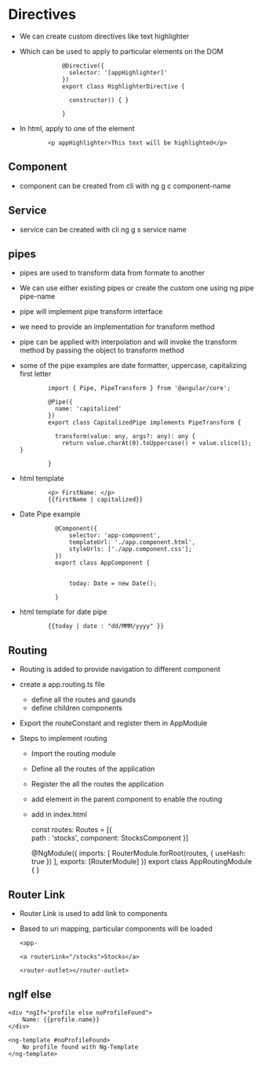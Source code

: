 #	Directives

-	We can create custom directives like text highlighter
-	Which can be used to apply to particular elements on the DOM


			
					@Directive({
					  selector: '[appHighlighter]'
					})
					export class HighlighterDirective {

					  constructor() { } 

					}
					
					
-	In html, apply to one of the element

				
				<p appHighlighter>This text will be highlighted</p>
				
				
##	Component 

-	component can be created from cli with ng g c component-name

## Service 

-	service can be created with cli ng g s service name


##	pipes 


-	pipes are used to transform data from formate to another 
-	We can use either existing pipes or create the custom one using ng pipe pipe-name
-	pipe will implement pipe transform interface
-	we need to provide an implementation for transform method
-	pipe can be applied with interpolation and will invoke the transform method by passing the object to transform method

-	some of the pipe examples are date formatter, uppercase, capitalizing first letter

						
				import { Pipe, PipeTransform } from '@angular/core';

				@Pipe({
				  name: 'capitalized'
				})
				export class CapitalizedPipe implements PipeTransform {

				  transform(value: any, args?: any): any {
					return value.charAt(0).toUppercase() + value.slice(1);  }

				}

-	html template
			
				<p> FirstName: </p>
				{{firstName | capitalized}}

- Date Pipe example
	
	
				@Component({
					selector: 'app-component',
					templateUrl: './app.component.html',
					styleUrls: ['./app.component.css'];
				}) 
				export class AppComponent {
				
					
					today: Date = new Date();
				
				}
				
				
-	html template for date pipe

						
				{{today | date : "dd/MMM/yyyy" }}
				
				
				
## 	Routing


-	Routing is added to provide navigation to different component
-	create a app.routing.ts file 
	-	define all the routes and gaunds 
	-	define children components 
	
-	Export the routeConstant and register them in AppModule
		
-	Steps to implement routing

	-	Import the routing module 
	-	Define all the routes of the application
	-	Register the all the routes the application
	-	add <router-outlet></router-outlet> element in the parent component to enable the routing
	-	add <base href="/"> in index.html
	
	
		const routes: Routes = [{ 	
				path : 'stocks',
				component: StocksComponent
		}]

		@NgModule({
		  imports: [
			RouterModule.forRoot(routes, {
			  useHash: true
			})
		  ],
		  exports: [RouterModule]
		})
		export class AppRoutingModule { }
		
		
## Router Link

-	Router Link is used to add link to components 
-	Based to uri mapping, particular components will be loaded 
				
		<app-		
				
		<a routerLink="/stocks">Stocks</a>
		
		<router-outlet></router-outlet>




##	ngIf else


	<div *ngIf="profile else noProfileFound">
		Name: {{profile.name}}
	</div>

	<ng-template #noProfileFound>
		No profile found with Ng-Template
	</ng-template>




















